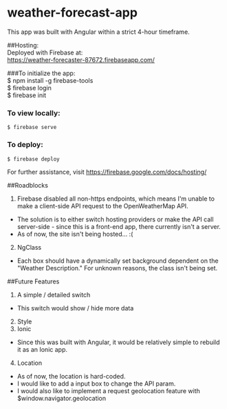 # weather-forecast-app

This app was built with Angular within a strict 4-hour timeframe.

##Hosting:  
Deployed with Firebase at:  
https://weather-forecaster-87672.firebaseapp.com/

###To initialize the app:  
    $ npm install -g firebase-tools  
    $ firebase login  
    $ firebase init  

### To view locally:  
    $ firebase serve  

### To deploy:  
    $ firebase deploy  

For further assistance, visit https://firebase.google.com/docs/hosting/

##Roadblocks
1. Firebase disabled all non-https endpoints, which means I'm unable to make a client-side API request to the OpenWeatherMap API.  
  - The solution is to either switch hosting providers or make the API call server-side - since this is a front-end app, there currently isn't a server.
  - As of now, the site isn't being hosted... :(
2. NgClass
  - Each box should have a dynamically set background dependent on the "Weather Description." For unknown reasons, the class isn't being set.

##Future Features
1. A simple / detailed switch
  - This switch would show / hide more data
2. Style
3. Ionic
  - Since this was built with Angular, it would be relatively simple to rebuild it as an Ionic app.
4. Location
  - As of now, the location is hard-coded.
  - I would like to add a input box to change the API param.
  - I would also like to implement a request geolocation feature with $window.navigator.geolocation
